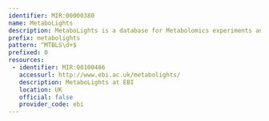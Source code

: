 ```yaml
---
identifier: MIR:00000380
name: MetaboLights
description: MetaboLights is a database for Metabolomics experiments and derived information. The database is cross-species, cross-technique and covers metabolite structures and their reference spectra as well as their biological roles, locations and concentrations, and experimental data from metabolic experiments. This collection references individual metabolomics studies.
prefix: metabolights
pattern: ^MTBLS\d+$
prefixed: 0
resources:
 - identifier: MIR:00100486
   accessurl: http://www.ebi.ac.uk/metabolights/
   description: MetaboLights at EBI
   location: UK
   official: false
   provider_code: ebi
---
```

